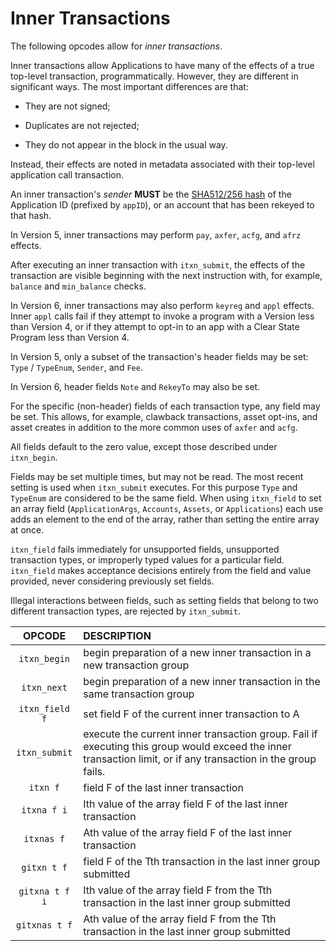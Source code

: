 # Inner Transactions

The following opcodes allow for _inner transactions_.

Inner transactions allow Applications to have many of the effects of a true top-level
transaction, programmatically. However, they are different in significant ways.
The most important differences are that:

- They are not signed;

- Duplicates are not rejected;

- They do not appear in the block in the usual way.

Instead, their effects are noted in metadata associated with their top-level application
call transaction.

An inner transaction's _sender_ **MUST** be the [SHA512/256 hash](../crypto/crypto-sha512.md)
of the Application ID (prefixed by `appID`), or an account that has been rekeyed
to that hash.

In Version 5, inner transactions may perform `pay`, `axfer`, `acfg`, and `afrz` effects. 

After executing an inner transaction with `itxn_submit`, the effects of the transaction
are visible beginning with the next instruction with, for example, `balance` and
`min_balance` checks.

In Version 6, inner transactions may also perform `keyreg` and `appl` effects. Inner
`appl` calls fail if they attempt to invoke a program with a Version less than Version
4, or if they attempt to opt-in to an app with a Clear State Program less than Version 4.

In Version 5, only a subset of the transaction's header fields may be set: `Type` / 
`TypeEnum`, `Sender`, and `Fee`.

In Version 6, header fields `Note` and `RekeyTo` may also be set.

For the specific (non-header) fields of each transaction type, any field may be set.
This allows, for example, clawback transactions, asset opt-ins, and asset creates
in addition to the more common uses of `axfer` and `acfg`.

All fields default to the zero value, except those described under `itxn_begin`.

Fields may be set multiple times, but may not be read. The most recent setting is
used when `itxn_submit` executes. For this purpose `Type` and `TypeEnum` are considered
to be the same field. When using `itxn_field` to set an array field (`ApplicationArgs`,
`Accounts`, `Assets`, or `Applications`) each use adds an element to the end of
the array, rather than setting the entire array at once.

`itxn_field` fails immediately for unsupported fields, unsupported transaction types,
or improperly typed values for a particular field. `itxn_field` makes acceptance
decisions entirely from the field and value provided, never considering previously
set fields.

Illegal interactions between fields, such as setting fields that belong to two different
transaction types, are rejected by `itxn_submit`.

|     OPCODE     | DESCRIPTION                                                                                                                                                   |
|:--------------:|:--------------------------------------------------------------------------------------------------------------------------------------------------------------|
|  `itxn_begin`  | begin preparation of a new inner transaction in a new transaction group                                                                                       |
|  `itxn_next`   | begin preparation of a new inner transaction in the same transaction group                                                                                    |
| `itxn_field f` | set field F of the current inner transaction to A                                                                                                             |
| `itxn_submit`  | execute the current inner transaction group. Fail if executing this group would exceed the inner transaction limit, or if any transaction in the group fails. |
|    `itxn f`    | field F of the last inner transaction                                                                                                                         |
|  `itxna f i`   | Ith value of the array field F of the last inner transaction                                                                                                  |
|   `itxnas f`   | Ath value of the array field F of the last inner transaction                                                                                                  |
|  `gitxn t f`   | field F of the Tth transaction in the last inner group submitted                                                                                              |
| `gitxna t f i` | Ith value of the array field F from the Tth transaction in the last inner group submitted                                                                     |
| `gitxnas t f`  | Ath value of the array field F from the Tth transaction in the last inner group submitted                                                                     |
